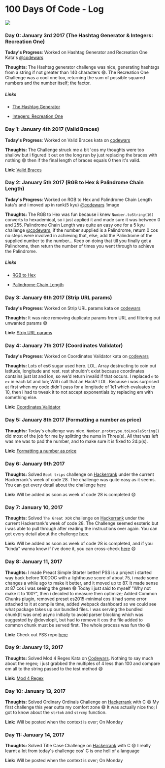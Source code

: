 # 100 Days Of Code - Log

<img src='https://www.codewars.com/users/ademola/badges/small' />

### Day 0: January 3rd 2017 (The Hashtag Generator & Integers: Recreation One)

**Today's Progress**: Worked on Hashtag Generator and Recreation One Kata's [@codewars](https://www.codewars.com)

**Thoughts:** The Hashtag generator challenge was nice, generating hashtags from a string if not greater than 140 characters :smile:.
The Recreation One Challenge was a cool one too, returning the sum of possible squared numbers and the number itself; the factor.

##### Links
- [The Hashtag Generator](https://gist.github.com/ooade/fe34dc4921ea90f305f0398299ceeb6b#file-integers-recreation-one-js)

- [Integers: Recreation One](https://gist.github.com/ooade/fe34dc4921ea90f305f0398299ceeb6b#file-the-hashtag-generator-js)

### Day 1: January 4th 2017 (Valid Braces)

**Today's Progress**: Worked on Valid Braces kata on [codewars](https://www.codewars.com)

**Thoughts:** The Challenge struck me a bit 'cos my thoughts were too shallow but i figured it out on the long run by just replacing the braces with nothing :smile: then if the final length of braces equals 0 then it's valid.

**Link**: [Valid Braces](https://gist.github.com/ooade/fe34dc4921ea90f305f0398299ceeb6b#file-valid-braces-js)

### Day 2: January 5th 2017 (RGB to Hex & Palindrome Chain Length)

**Today's Progress**: Worked on RGB to Hex and Palindrome Chain Length kata's and i moved up in rank(5 kyu) [@codewars](https://www.codewars.com) !image[](https://www.codewars.com/users/ademola/badges/micro)

**Thoughts:** The RGB to Hex was fun because i knew `Number.toString(16)` converts to hexademical, so i just applied it and made sure it was between 0 and 255. Palindrome Chain Length was quite an easy one for a 5 kyu challenge [@codewars](https://www.codewars.com); if the number supplied is a Palindrome, return 0 cos no steps were involved in achieving that, else, add the Palindrome of the supplied number to the number... Keep on doing that till you finally get a Palindrome, then return the number of times you went through to achieve the Palindrome.

##### Links
- [RGB to Hex](https://gist.github.com/ooade/fe34dc4921ea90f305f0398299ceeb6b#file-rgb-to-hex-js)

- [Palindrome Chain Length](https://gist.github.com/ooade/fe34dc4921ea90f305f0398299ceeb6b#file-palindrome-chain-length-js)

### Day 3: January 6th 2017 (Strip URL params)

**Today's Progress**: Worked on Strip URL params kata on [codewars](https://www.codewars.com)

**Thoughts:** It was nice removing duplicate params from URL and filtering out unwanted params :sweat_smile:

**Link:** [Strip URL params](https://gist.github.com/ooade/fe34dc4921ea90f305f0398299ceeb6b#file-strip-url-params-js)

### Day 4: January 7th 2017 (Coordinates Validator)

**Today's Progress**: Worked on Coordinates Validator kata on [codewars](https://www.codewars.com)

**Thoughts:** Lots of es6 sugar used here. LOL. Array destructing to coin out latitude, longitude and rest. rest shouldn't exist because coordinates contains just lat and lon, so we'd return invalid if that occurs. I replaced `e` to `ex` in each lat and lon; Will i call that an Hack? LOL. Because i was surprised at first when my code didn't pass for a longitude of 1e1 which evaluates to 10, then i had to tweak it to not accept exponentials by replacing em with something else.

**Link:** [Coordinates Validator](https://gist.github.com/ooade/fe34dc4921ea90f305f0398299ceeb6b#file-coordinates-validator-js)

### Day 5: January 8th 2017 (Formatting a number as price)

**Thoughts:** Today's challenge was nice. `Number.prototype.toLocaleString()` did most of the job for me by splitting the nums in Three(s). All that was left was me was to pad the number, and to make sure it is fixed to 2d.p(s).

**Link:** [Formatting a number as price](https://gist.github.com/ooade/fe34dc4921ea90f305f0398299ceeb6b#file-formatting-a-number-as-price-js)

### Day 6: January 9th 2017

**Thoughts:** Solved `Boot trips` challenge on [Hackerrank](https://hackerrank.com) under the current Hackerrank's week of code 28. The challenge was quite easy as it seems. You can get every detail about the challenge [here](https://www.hackerrank.com/contests/w28/challenges)

**Link:** Will be added as soon as week of code 28 is completed :smile:

### Day 7: January 10, 2017

**Thoughts:** Solved `The Great XOR` challenge on [Hackerrank](https://hackerrank.com) under the current Hackerrank's week of code 28. The Challenge seemed esoteric but i was able to pull through after reading the instructions over again. You can get every detail about the challenge [here](https://www.hackerrank.com/contests/w28/challenges)

**Link:** Will be added as soon as week of code 28 is completed, and if you "kinda" wanna know if i've done it, you can cross-check [here](https://hackerrank.com/ooade) :smile:

### Day 8: January 11, 2017

**Thoughts:** I made Preact Simple Starter better! PSS is a project i started way back before 100DOC with a lighthouse score of about 75, i made some changes a while ago to make it better, and it moved up to 87. It made sense at 87 cos i was seeing the green :smile: Today i just said to myself "Why not make it to 100?", then i decided to measure then optimize; Added Common Chunks plugin, removed preset es2015-minimal cos it had some error attached to it at compile time, added webpack dashboard so we could see what package takes up our bundled files. I was serving the bundled chunk(It was one) async initially to avoid parser blocking which was suggested by @developit, but had to remove it cos the file added to common chunk must be served first. The whole process was fun tho :smile:

**Link:** Check out PSS repo [here](https://github.com/ooade/PreactSimpleStarter)

### Day 9: January 12, 2017

**Thoughts:** Solved Mod 4 Regex Kata on [Codewars](https://codewars.com). Nothing to say much about the regex; i just grabbed the multiples of 4 less than 100 and compare em all to the string passed to the test method :sweat_smile:

**Link:** [Mod 4 Regex](https://gist.github.com/ooade/fe34dc4921ea90f305f0398299ceeb6b#file-mod4-regex-js)

### Day 10: January 13, 2017

**Thoughts:** Solved Ordinary Ordinals Challenge on [Hackerrank](https://hackerrank.com) with C :smile:
My first challenge this year outta my comfort zone :sweat_smile: It was actually nice tho; I got to know about the `strtok` and `strcmp` function.

**Link:** Will be posted when the context is over; On Monday

### Day 11: January 14, 2017

**Thoughts:** Solved Title Case Challenge on [Hackerrank](https://hackerrank.com) with C :smile:
I really learnt a lot from today's challenge cos' C is one hell of a language

**Link:** Will be posted when the context is over; On Monday
